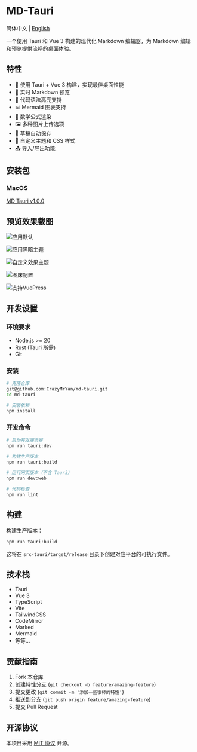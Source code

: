 # MD-Tauri

简体中文 | [English](README.md)

一个使用 Tauri 和 Vue 3 构建的现代化 Markdown 编辑器，为 Markdown 编辑和预览提供流畅的桌面体验。

## 特性

- 🚀 使用 Tauri + Vue 3 构建，实现最佳桌面性能
- 📝 实时 Markdown 预览
- 🎨 代码语法高亮支持
- 📊 Mermaid 图表支持
- 🧮 数学公式渲染
- 🖼️ 多种图片上传选项
- 💾 草稿自动保存
- 🎯 自定义主题和 CSS 样式
- 📤 导入/导出功能

## 安装包

### MacOS

[MD Tauri v1.0.0](https://github.com/CrazyMrYan/md-tauri/releases/tag/v1.0.0-beta.1#:~:text=md%2Dtauri_1.0.0_aarch64.dmg)

## 预览效果截图

![应用默认](./public/assets/images/Snipaste_2025-03-07_14-10-08.png)

![应用黑暗主题](./public/assets/images/Snipaste_2025-03-07_14-11-26.png)

![自定义效果主题](./public/assets/images/Snipaste_2025-03-07_14-12-20.png)

![图床配置](./public/assets/images/Snipaste_2025-03-07_14-12-58.png)

![支持VuePress](./public/assets/images/Snipaste_2025-03-07_14-16-31.png)

## 开发设置

### 环境要求

- Node.js >= 20
- Rust (Tauri 所需)
- Git

### 安装

```bash
# 克隆仓库
git@github.com:CrazyMrYan/md-tauri.git
cd md-tauri

# 安装依赖
npm install
```

### 开发命令

```bash
# 启动开发服务器
npm run tauri:dev

# 构建生产版本
npm run tauri:build

# 运行网页版本（不含 Tauri）
npm run dev:web

# 代码检查
npm run lint
```

## 构建

构建生产版本：

```bash
npm run tauri:build
```

这将在 `src-tauri/target/release` 目录下创建对应平台的可执行文件。

## 技术栈

- Tauri
- Vue 3
- TypeScript
- Vite
- TailwindCSS
- CodeMirror
- Marked
- Mermaid
- 等等...

## 贡献指南

1. Fork 本仓库
2. 创建特性分支 (`git checkout -b feature/amazing-feature`)
3. 提交更改 (`git commit -m '添加一些很棒的特性'`)
4. 推送到分支 (`git push origin feature/amazing-feature`)
5. 提交 Pull Request

## 开源协议

本项目采用 [MIT 协议](LICENSE) 开源。
